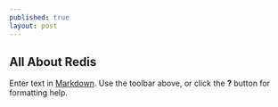 ```yaml
---
published: true
layout: post
---
```

## All About Redis

Enter text in [Markdown](http://daringfireball.net/projects/markdown/). Use the toolbar above, or click the **?** button for formatting help.
